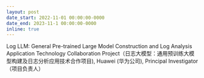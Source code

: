 ```yaml
---
layout: post
date_start: 2022-11-01 00:00:00-0000
date_end: 2023-11-1 00:00:00-0000
inline: true
---
```

Log LLM: General Pre-trained Large Model Construction and Log Analysis Application Technology Collaboration Project（日志大模型：通用预训练大模型构建及日志分析应用技术合作项目), Huawei (华为公司), Principal Investigator（项目负责人）
